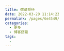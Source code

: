 ```yaml
---
title: 敬请期待
date: 2022-03-20 11:14:23
permalink: /pages/6e4549/
categories:
  - 更多
  - 博客搭建
tags:
  - 
---
```

